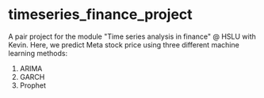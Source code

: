# timeseries_finance_project

A pair project for the module "Time series analysis in finance" @ HSLU with Kevin. Here, we predict Meta stock price using three different machine learning methods:
1. ARIMA
2. GARCH 
3. Prophet 
